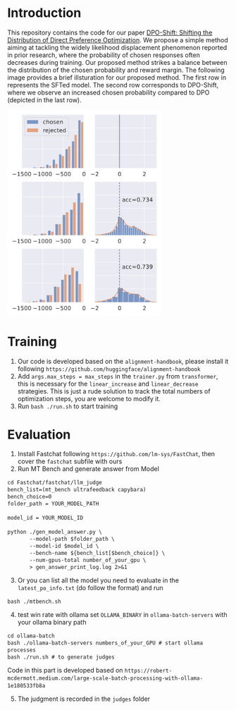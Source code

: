 # Introduction

This repository contains the code for our paper [DPO-Shift: Shifting the Distribution of Direct Preference Optimization](https://arxiv.org/abs/2502.07599). We propose a simple method aiming at tackling the widely likelihood displacement phenomenon reported in prior research, where  the probability of chosen responses often decreases during training. Our proposed method strikes a balance between the distribution of the chosen probability and reward margin. The following image provides a brief illsturation for our proposed method. The first row in  represents the SFTed model. The second row corresponds to DPO-Shift, where we observe an increased chosen probability compared to DPO (depicted in the last row). 

<img src="./teaser.png" width="350px"></img>

# Training

1. Our code is developed based on the `alignment-handbook`, please install it following `https://github.com/huggingface/alignment-handbook`
2. Add `args.max_steps = max_steps` in the `trainer.py` from `transformer`, this is necessary for the `linear_increase` and `linear_decrease` strategies. This is just a rude solution to track the total numbers of optimization steps, you are welcome to modify it.
3. Run `bash ./run.sh` to start training

# Evaluation

1. Install Fastchat following `https://github.com/lm-sys/FastChat`, then cover the `fastchat` subfile with ours
2. Run MT Bench and generate answer from Model 
 ```Shell
cd Fastchat/fastchat/llm_judge
bench_list=(mt_bench ultrafeedback capybara)
bench_choice=0
folder_path = YOUR_MODEL_PATH

model_id = YOUR_MODEL_ID

python ./gen_model_answer.py \
        --model-path $folder_path \
        --model-id $model_id \
        --bench-name ${bench_list[$bench_choice]} \
        --num-gpus-total number_of_your_gpu \
        > gen_answer_print_log.log 2>&1

```
3. Or you can list all the model you need to evaluate in the `latest_po_info.txt` (do follow the format) and run
 ```Shell
bash ./mtbench.sh
```
4. test win rate with ollama
set `OLLAMA_BINARY` in `ollama-batch-servers` with your ollama binary path
 ```Shell
 cd ollama-batch
 bash ./ollama-batch-servers numbers_of_your_GPU # start ollama processes
 bash ./run.sh # to generate judges
```
Code in this part is developed based on `https://robert-mcdermott.medium.com/large-scale-batch-processing-with-ollama-1e180533fb8a`

5. The judgment is recorded in the `judges` folder
